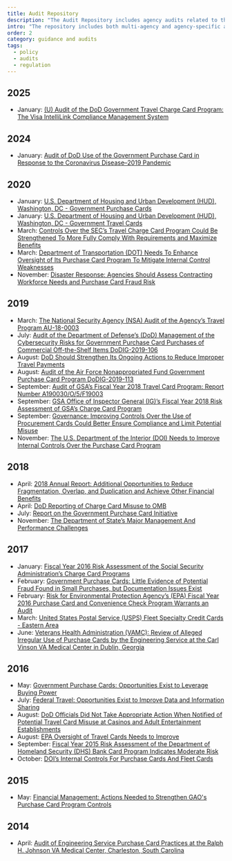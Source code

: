 ```yaml
---
title: Audit Repository
description: "The Audit Repository includes agency audits related to the GSA SmartPay program."
intro: "The repository includes both multi-agency and agency-specific audits related to the GSA SmartPay® program."
order: 2
category: guidance and audits
tags:
  - policy
  - audits
  - regulation
---
```


## 2025

- January: [(U) Audit of the DoD Government Travel Charge Card Program: The Visa IntelliLink Compliance Management System](/policies-and-audits/audits/2025-dod-travel/)

## 2024

- January: [Audit of DoD Use of the Government Purchase Card in Response to the Coronavirus Disease–2019 Pandemic](/guidance-and-audits/audits/2024-dod-purchase/)

## 2020

- January: [U.S. Department of Housing and Urban Development (HUD), Washington, DC - Government Purchase Cards](/guidance-and-audits/audits/2020-hud-purchase/)
- January: [U.S. Department of Housing and Urban Development (HUD), Washington, DC - Government Travel Cards](/guidance-and-audits/audits/2020-hud-travel/)
- March: [Controls Over the SEC’s Travel Charge Card Program Could Be Strengthened To More Fully Comply With Requirements and Maximize Benefits](/guidance-and-audits/audits/2020-sec-travel/)
- March: [Department of Transportation (DOT) Needs To Enhance Oversight of Its Purchase Card Program To Mitigate Internal Control Weaknesses](/guidance-and-audits/audits/2020-dot-purchase/)
- November: [Disaster Response: Agencies Should Assess Contracting Workforce Needs and Purchase Card Fraud Risk](/guidance-and-audits/audits/2020-gao-disaster-response/)

## 2019

- March: [The National Security Agency (NSA) Audit of the Agency’s Travel Program AU-18-0003](/guidance-and-audits/audits/2019-nsa-travel/)
- July: [Audit of the Department of Defense’s (DoD) Management of the Cybersecurity Risks for Government Purchase Card Purchases of Commercial Off-the-Shelf Items DoDIG-2019-106](/guidance-and-audits/audits/2019-dod-purchase/)
- August: [DoD Should Strengthen Its Ongoing Actions to Reduce Improper Travel Payments](/guidance-and-audits/audits/2019-dod-travel/)
- August: [Audit of the Air Force Nonappropriated Fund Government Purchase Card Program DoDIG-2019-113](/guidance-and-audits/audits/2019-dod-air-force-purchase/)
- September: [Audit of GSA’s Fiscal Year 2018 Travel Card Program: Report Number A190030/O/5/F19003](/guidance-and-audits/audits/2019-gsa-travel/)
- September: [GSA Office of Inspector General (IG)’s Fiscal Year 2018 Risk Assessment of GSA’s Charge Card Program](/guidance-and-audits/audits/2019-gsa-purchase/)
- September: [Governance: Improving Controls Over the Use of Procurement Cards Could Better Ensure Compliance and Limit Potential Misuse](/guidance-and-audits/audits/2019-amtrak-purchase/)
- November: [The U.S. Department of the Interior (DOI) Needs to Improve Internal Controls Over the Purchase Card Program](/guidance-and-audits/audits/2019-doi-purchase/)

## 2018

- April: [2018 Annual Report: Additional Opportunities to Reduce Fragmentation, Overlap, and Duplication and Achieve Other Financial Benefits](/guidance-and-audits/audits/2018-gao/)
- April: [DoD Reporting of Charge Card Misuse to OMB](/guidance-and-audits/audits/2018-dod-purchase-travel/)
- July: [Report on the Government Purchase Card Initiative](/guidance-and-audits/audits/2018-cigie-purchase/)
- November: [The Department of State’s Major Management And Performance Challenges](/guidance-and-audits/audits/2018-dos/)

## 2017

- January: [Fiscal Year 2016 Risk Assessment of the Social Security Administration’s Charge Card Programs](/guidance-and-audits/audits/2017-ssa-purchase/)
- February: [Government Purchase Cards: Little Evidence of Potential Fraud Found in Small Purchases, but Documentation Issues Exist](/guidance-and-audits/audits/2017-gao-purchase/)
- February: [Risk for Environmental Protection Agency’s (EPA) Fiscal Year 2016 Purchase Card and Convenience Check Program Warrants an Audit](/guidance-and-audits/audits/2017-epa-purchase/)
- March: [United States Postal Service (USPS) Fleet Specialty Credit Cards - Eastern Area](/guidance-and-audits/audits/2017-usps-fleet/)
- June: [Veterans Health Administration (VAMC): Review of Alleged Irregular Use of Purchase Cards by the Engineering Service at the Carl Vinson VA Medical Center in Dublin, Georgia](/guidance-and-audits/audits/2017-va-purchase/)

## 2016

- May: [Government Purchase Cards: Opportunities Exist to Leverage Buying Power](/guidance-and-audits/audits/2016-gao-purchase/)
- July: [Federal Travel: Opportunities Exist to Improve Data and Information Sharing](/guidance-and-audits/audits/2016-gao-travel/)
- August: [DoD Officials Did Not Take Appropriate Action When Notified of Potential Travel Card Misuse at Casinos and Adult Entertainment Establishments](/guidance-and-audits/audits/2016-dod-travel/)
- August: [EPA Oversight of Travel Cards Needs to Improve](/guidance-and-audits/audits/2016-epa-travel/)
- September: [Fiscal Year 2015 Risk Assessment of the Department of Homeland Security (DHS) Bank Card Program Indicates Moderate Risk](/guidance-and-audits/audits/2016-dhs-purchase/)
- October: [DOI’s Internal Controls For Purchase Cards And Fleet Cards](/guidance-and-audits/audits/2016-doi-purchase-fleet/)

## 2015

- May: [Financial Management: Actions Needed to Strengthen GAO's Purchase Card Program Controls](/guidance-and-audits/audits/2015-gao-purchase/)

## 2014

- April: [Audit of Engineering Service Purchase Card Practices at the Ralph H. Johnson VA Medical Center, Charleston, South Carolina](/guidance-and-audits/audits/2014-va-purchase/)
